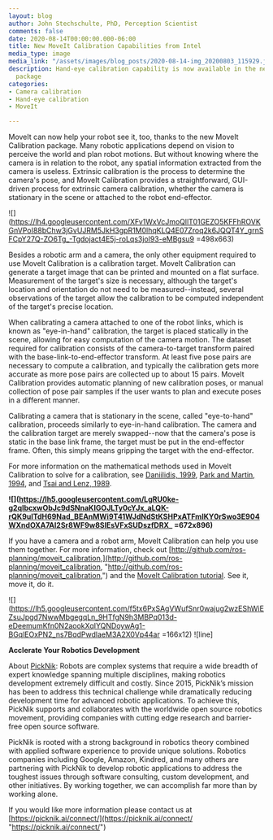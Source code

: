 ```yaml
---
layout: blog
author: John Stechschulte, PhD, Perception Scientist
comments: false
date: 2020-08-14T00:00:00.000-06:00
title: New MoveIt Calibration Capabilities from Intel
media_type: image
media_link: "/assets/images/blog_posts/2020-08-14-img_20200803_115929.jpg"
description: Hand-eye calibration capability is now available in the new MoveIt Calibration
  package
categories:
- Camera calibration
- Hand-eye calibration
- MoveIt

---
```

MoveIt can now help your robot see it, too, thanks to the new MoveIt Calibration package. Many robotic applications depend on vision to perceive the world and plan robot motions. But without knowing where the camera is in relation to the robot, any spatial information extracted from the camera is useless. Extrinsic calibration is the process to determine the camera's pose, and MoveIt Calibration provides a straightforward, GUI-driven process for extrinsic camera calibration, whether the camera is stationary in the scene or attached to the robot end-effector.

![](https://lh4.googleusercontent.com/XFv1WxVcJmoQllT01GEZO5KFFhROVKGnVPoI88bChw3jGvUJRM5JkH3gpR1M0lhqKLQ4E07Zroq2k6JQQT4Y_grnSFCpY27Q-ZO6Tg_-Tgdojact4E5j-roLqs3jol93-eMBgsu9 =498x663)

Besides a robotic arm and a camera, the only other equipment required to use MoveIt Calibration is a calibration target. MoveIt Calibration can generate a target image that can be printed and mounted on a flat surface. Measurement of the target's size is necessary, although the target's location and orientation do not need to be measured--instead, several observations of the target allow the calibration to be computed independent of the target's precise location.

When calibrating a camera attached to one of the robot links, which is known as "eye-in-hand" calibration, the target is placed statically in the scene, allowing for easy computation of the camera motion. The dataset required for calibration consists of the camera-to-target transform paired with the base-link-to-end-effector transform. At least five pose pairs are necessary to compute a calibration, and typically the calibration gets more accurate as more pose pairs are collected up to about 15 pairs. MoveIt Calibration provides automatic planning of new calibration poses, or manual collection of pose pair samples if the user wants to plan and execute poses in a different manner.

Calibrating a camera that is stationary in the scene, called "eye-to-hand" calibration, proceeds similarly to eye-in-hand calibration. The camera and the calibration target are merely swapped--now that the camera's pose is static in the base link frame, the target must be put in the end-effector frame. Often, this simply means gripping the target with the end-effector.

For more information on the mathematical methods used in MoveIt Calibration to solve for a calibration, see [Daniilidis, 1999](https://scholar.google.com/scholar?cluster=11338617350721919587&hl=en&as_sdt=0,6), [Park and Martin, 1994](https://scholar.google.com/scholar?cluster=2140351150276060817&hl=en&as_sdt=0,6), and [Tsai and Lenz, 1989](https://scholar.google.com/scholar?cluster=18168502493509261348&hl=en&as_sdt=0,6).

**![](https://lh5.googleusercontent.com/LgRU0ke-g2qIbcxwObJc9dSNnaKIGOJLTy0cYJx_aLQK-rQK9uITdH69Nad_BEAnMWi9T41WJdNdStKSHPxATFmlKY0rSwo3E904WXndOXA7Al2Sr8WF9w8SIEsVFxSUDszfDRX_ =672x896)**

If you have a camera and a robot arm, MoveIt Calibration can help you use them together. For more information, check out [http://github.com/ros-planning/moveit_calibration,](http://github.com/ros-planning/moveit_calibration, "http://github.com/ros-planning/moveit_calibration,") and the [MoveIt Calibration tutorial](https://github.com/JStech/moveit_tutorials/blob/new-calibration-tutorial/doc/hand_eye_calibration/hand_eye_calibration_tutorial.rst). See it, move it, do it.

![](https://lh5.googleusercontent.com/f5tx6PxSAgVWufSnr0wajug2wzEShWiEZsuJpgd7NwwMbgegqLn_9HTfgN9h3MBPq013d-eDeemumKfn0N2aookXqIYQNDoywAg1-BGqlEOxPN2_ns7BqdPwdlaeM3A2X0Vp44ar =166x12) ![line]

**Acclerate Your Robotics Development**

About [PickNik](https://picknik.ai/): Robots are complex systems that require a wide breadth of expert knowledge spanning multiple disciplines, making robotics development extremely difficult and costly. Since 2015, PickNik’s mission has been to address this technical challenge while dramatically reducing development time for advanced robotic applications. To achieve this, PickNik supports and collaborates with the worldwide open source robotics movement, providing companies with cutting edge research and barrier-free open source software.

PickNik is rooted with a strong background in robotics theory combined with applied software experience to provide unique solutions. Robotics companies including Google, Amazon, Kindred, and many others are partnering with PickNik to develop robotic applications to address the toughest issues through software consulting, custom development, and other initiatives. By working together, we can accomplish far more than by working alone.

If you would like more information please contact us at [https://picknik.ai/connect/](https://picknik.ai/connect/ "https://picknik.ai/connect/")